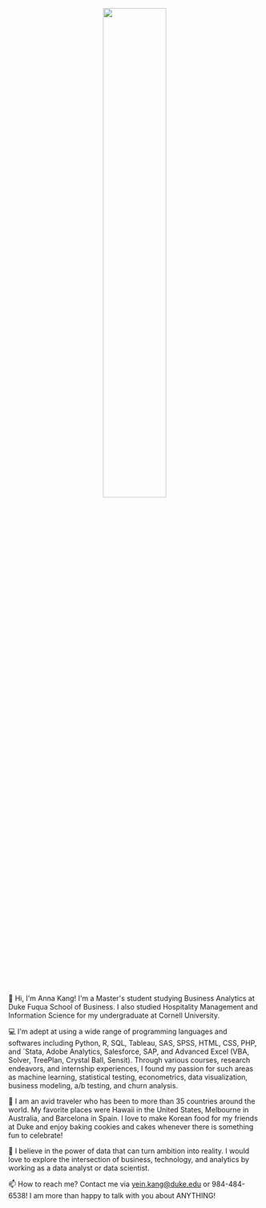 <p align="center">
  <img src="https://user-images.githubusercontent.com/78775412/159088926-fa5b15e2-923c-4fc4-af36-d9c27cd9045f.jpg" width=50% height=50% align="center">
</p>
  
👋 Hi, I'm Anna Kang! I'm a Master's student studying Business Analytics at Duke Fuqua School of Business. I also studied Hospitality Management and Information Science for my undergraduate at Cornell University.  

💻 I'm adept at using a wide range of programming languages and softwares including Python, R, SQL, Tableau, SAS, SPSS, HTML, CSS, PHP, and `Stata, Adobe Analytics, Salesforce, SAP, and Advanced Excel (VBA, Solver, TreePlan, Crystal Ball, Sensit). Through various courses, research endeavors, and internship experiences, I found my passion for such areas as machine learning, statistical testing, econometrics, data visualization, business modeling, a/b testing, and churn analysis.

💞 I am an avid traveler who has been to more than 35 countries around the world. My favorite places were Hawaii in the United States, Melbourne in Australia, and Barcelona in Spain. I love to make Korean food for my friends at Duke and enjoy baking cookies and cakes whenever there is something fun to celebrate!  

👀 I believe in the power of data that can turn ambition into reality. I would love to explore the intersection of business, technology, and analytics by working as a data analyst or data scientist.  

📫 How to reach me? Contact me via yein.kang@duke.edu or 984-484-6538! I am more than happy to talk with you about ANYTHING!

<!---
yein-anna-kang/yein-anna-kang is a ✨ special ✨ repository because its `README.md` (this file) appears on your GitHub profile.
You can click the Preview link to take a look at your changes.
--->
